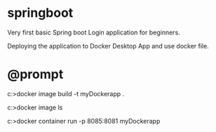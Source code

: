 # springboot

Very first basic Spring boot Login application for beginners.

Deploying the application to Docker Desktop App and use docker file.

@prompt
========
c:\>docker image build -t myDockerapp .

c:\>docker image ls

c:\>docker container run -p 8085:8081 myDockerapp

